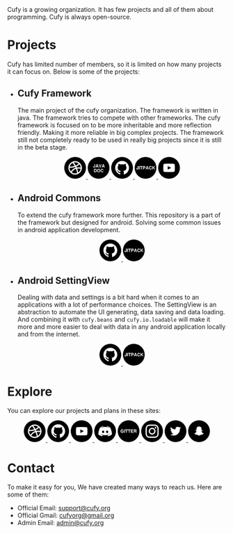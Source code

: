 <html lang="en">
    <head>
        <title>Cufy</title>
        <script>
            window.onload = function() {
              let link = top.document.createElement("link");
              link.type = "image/*";
              link.rel = "icon";
              link.href = "cufy.png";
              top.document.getElementsByTagName("head")[0].appendChild(link);
            };
        </script>
    </head>
</html> 
Cufy is a growing organization. It has few projects and all of them
about programming. Cufy is always open-source.

# Projects
Cufy has limited number of members, so it is limited on how many projects
it can focus on. Below is some of the projects:

-   ## Cufy Framework
    The main project of the cufy organization. The framework is written in java.
    The framework tries to compete with other frameworks. The cufy framework is
    focused on to be more inheritable and more reflection friendly. Making it 
    more reliable in big complex projects. The framework still not completely
    ready to be used in really big projects since it is still in the beta stage.
    
    <p align="center">
        <a href="https://framework.cufy.org">
            <img alt="Website" src="icon/web.png" width="50" height="50">
        </a>
        <a href="https://framework.cufy.org/docs">
            <img alt="Javadoc" src="icon/javadoc.png" width="50" height="50">
        </a>
        <a href="https://github.com/cufyorg/framework">
            <img alt="Github" src="icon/github.png" width="50" height="50">
        </a>
        <a href="https://jitpack.io/#org.cufy/framework">
            <img alt="Jitpack" src="icon/jitpack.png" width="50" height="50">
        </a>
        <a href="https://youtube.com/playlist?list=PL4GvMdlkZJ6Y1SkrorANkRHArohilF2Ye">
            <img alt="Youtube" src="icon/youtube.png" width="50" height="50">
        </a>
    </p>

-   ## Android Commons
    To extend the cufy framework more further. This repository is a part of the
    framework but designed for android. Solving some common issues in android
    application development.
    
    <p align="center">
        <a href="https://github.com/cufyorg/android-commons">
            <img alt="Github" src="icon/github.png" width="50" height="50">
        </a>
        <a href="https://jitpack.io/#org.cufy/android-commons">
            <img alt="Jitpack" src="icon/jitpack.png" width="50" height="50">
        </a>
    </p>

-   ## Android SettingView
    Dealing with data and settings is a bit hard when it comes to an applications
    with a lot of performance choices. The SettingView is an abstraction to
    automate the UI generating, data saving and data loading. And combining
    it with `cufy.beans` and `cufy.io.loadable` will make it more and more easier
    to deal with data in any android application locally and from the internet.
    
    <p align="center">
        <a href="https://github.com/cufyorg/android-settingview">
            <img alt="Github" src="icon/github.png" width="50" height="50">
        </a>
        <a href="https://jitpack.io/#org.cufy/android-settingview">
            <img alt="Jitpack" src="icon/jitpack.png" width="50" height="50">
        </a>
    </p>

# Explore
You can explore our projects and plans in these sites:

<p align="center">
    <a href="https://cufy.org">
        <img alt="Website" src="icon/web.png" width="50" height="50">
    </a>
    <a href="https://github.com/cufyorg">
        <img alt="Github" src="icon/github.png" width="50" height="50">
    </a>
    <a href="https://youtube.com/channel/UCQrEzyMcfnvfNG6irFRBePg">
        <img alt="Youtube" src="icon/youtube.png" width="50" height="50">
    </a>
    <a href="https://discord.gg/ASAGGy7">
        <img alt="Discord" src="icon/discord.png" width="50" height="50">
    </a>
    <a href="https://gitter.im/cufyorg/community">
        <img alt="Gitter" src="icon/gitter.png" width="50" height="50">
    </a>
    <a href="https://instagram.com/cufyorg">
        <img alt="Instagram" src="icon/instagram.png" width="50" height="50">
    </a>
    <a href="https://twitter.com/cufyorg">
        <img alt="Twitter" src="icon/twitter.png" width="50" height="50">
    </a>
    <a href="https://snapchat.com/add/cufyorg">
        <img alt="Snapchat" src="icon/snapchat.png" width="50" height="50">
    </a>
</p>

# Contact
To make it easy for you, We have created many ways to reach us. Here are some of them:

-   Official Email: support@cufy.org
-   Official Gmail: cufyorg@gmail.org
-   Admin Email:    admin@cufy.org
